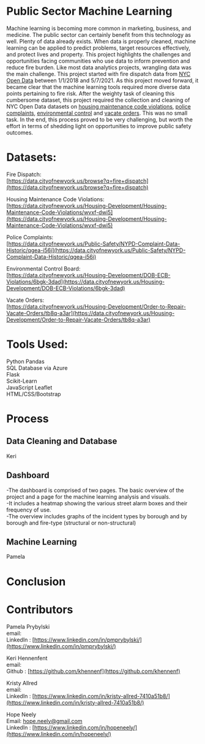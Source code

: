 # Public Sector Machine Learning

Machine learning is becoming more common in marketing, business, and medicine. The public sector can certainly benefit from this technology as well. Plenty of data already exists. When data is properly cleaned, machine learning can be applied to predict problems, target resources effectively, and protect lives and property. This project highlights the challenges and opportunities facing communities who use data to inform prevention and reduce fire burden. Like most data analytics projects, wrangling data was the main challenge. This project started with fire dispatch data from [NYC Open Data](https://data.cityofnewyork.us/browse?q=fire+dispatch) between 1/1/2018 and 5/7/2021. As this project moved forward, it became clear that the machine learning tools required more diverse data points pertaining to fire risk. After the weighty task of cleaning this cumbersome dataset, this project required the collection and cleaning of NYC Open Data datasets on [housing maintenance code violations](https://data.cityofnewyork.us/Housing-Development/Housing-Maintenance-Code-Violations/wvxf-dwi5), [police complaints](https://data.cityofnewyork.us/Public-Safety/NYPD-Complaint-Data-Historic/qgea-i56i), [environmental control](https://data.cityofnewyork.us/Housing-Development/DOB-ECB-Violations/6bgk-3dad)  and [vacate orders](https://data.cityofnewyork.us/Housing-Development/Order-to-Repair-Vacate-Orders/tb8q-a3ar). This was no small task. In the end, this process proved to be very challenging, but worth the effort in terms of shedding light on opportunities to improve public safety outcomes. 

# Datasets:

Fire Dispatch: <br>
[https://data.cityofnewyork.us/browse?q=fire+dispatch](https://data.cityofnewyork.us/browse?q=fire+dispatch)<br>

Housing Maintenance Code Violations:<br>
[https://data.cityofnewyork.us/Housing-Development/Housing-Maintenance-Code-Violations/wvxf-dwi5](https://data.cityofnewyork.us/Housing-Development/Housing-Maintenance-Code-Violations/wvxf-dwi5)<br>

Police Complaints:<br>
[https://data.cityofnewyork.us/Public-Safety/NYPD-Complaint-Data-Historic/qgea-i56i](https://data.cityofnewyork.us/Public-Safety/NYPD-Complaint-Data-Historic/qgea-i56i)<br>

Environmental Control Board:<br>
[https://data.cityofnewyork.us/Housing-Development/DOB-ECB-Violations/6bgk-3dad](https://data.cityofnewyork.us/Housing-Development/DOB-ECB-Violations/6bgk-3dad)<br>

Vacate Orders:<br>
[https://data.cityofnewyork.us/Housing-Development/Order-to-Repair-Vacate-Orders/tb8q-a3ar](https://data.cityofnewyork.us/Housing-Development/Order-to-Repair-Vacate-Orders/tb8q-a3ar)<br>

# Tools Used: 
Python Pandas<br>
SQL Database via Azure<br>
Flask<br>
Scikit-Learn<br>
JavaScript Leaflet<br>
HTML/CSS/Bootstrap<br>

# Process

## Data Cleaning and Database
Keri
## Dashboard
-The dashboard is comprised of two pages. The basic overview of the project and a page for the machine learning analysis and visuals.<br>
-It includes a heatmap showing the various street alarm boxes and their frequency of use.<br> 
-The overview includes graphs of the incident types by borough and by borough and fire-type (structural or non-structural)<br>


## Machine Learning
Pamela


# Conclusion

# Contributors
Pamela Prybylski</strong><br>
email: []()<br> 
LinkedIn : [https://www.linkedin.com/in/pmprybylski/](https://www.linkedin.com/in/pmprybylski/)<br>

Keri Hennenfent</strong><br>
email: []()<br> 
Github : [https://github.com/khennenf](https://github.com/khennenf)<br>

Kristy Allred</strong><br>
email: []()<br> 
LinkedIn : [https://www.linkedin.com/in/kristy-allred-7410a51b8/](https://www.linkedin.com/in/kristy-allred-7410a51b8/)<br>

Hope Neely</strong><br>
Email: [hope.neely@gmail.com](hope.neely@gmail.com)<br>
LinkedIn : [https://www.linkedin.com/in/hopeneely/](https://www.linkedin.com/in/hopeneely/)
